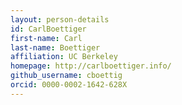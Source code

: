 ```yaml
---
layout: person-details
id: CarlBoettiger
first-name: Carl
last-name: Boettiger
affiliation: UC Berkeley
homepage: http://carlboettiger.info/
github_username: cboettig
orcid: 0000-0002-1642-628X
---
```

